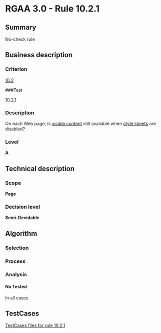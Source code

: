 # RGAA 3.0 -  Rule 10.2.1

## Summary

No-check rule

## Business description

### Criterion

[10.2](http://disic.github.io/rgaa_referentiel_en/RGAA3.0_Criteria_English_version_v1.html#crit-10-2)

###Test

[10.2.1](http://disic.github.io/rgaa_referentiel_en/RGAA3.0_Criteria_English_version_v1.html#test-10-2-1)

### Description
On each Web page, is
    <a href="http://disic.github.io/rgaa_referentiel_en/RGAA3.0_Glossary_English_version_v1.html#mVisibleContent">visible content</a> still available when <a href="http://disic.github.io/rgaa_referentiel_en/RGAA3.0_Glossary_English_version_v1.html#mFeuilleStyle">style
  sheets</a> are disabled? 


### Level

**A**

## Technical description

### Scope

**Page**

### Decision level

**Semi-Decidable**

## Algorithm

### Selection

### Process

### Analysis

#### No Tested 

In all cases




##  TestCases 

[TestCases files for rule 10.2.1](https://github.com/Asqatasun/Asqatasun/tree/master/rules/rules-rgaa3.0/src/test/resources/testcases/rgaa30/Rgaa30Rule100201/) 


